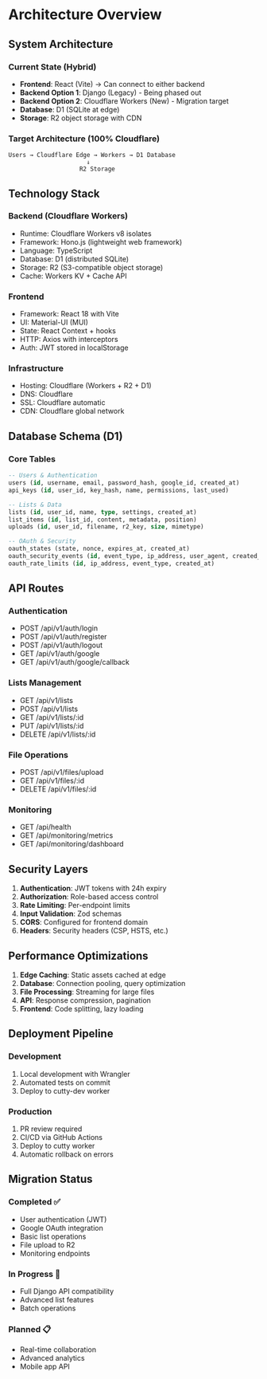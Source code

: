 # Architecture Overview

## System Architecture

### Current State (Hybrid)
- **Frontend**: React (Vite) → Can connect to either backend
- **Backend Option 1**: Django (Legacy) - Being phased out
- **Backend Option 2**: Cloudflare Workers (New) - Migration target
- **Database**: D1 (SQLite at edge)
- **Storage**: R2 object storage with CDN

### Target Architecture (100% Cloudflare)
```
Users → Cloudflare Edge → Workers → D1 Database
                      ↓
                    R2 Storage
```

## Technology Stack

### Backend (Cloudflare Workers)
- Runtime: Cloudflare Workers v8 isolates
- Framework: Hono.js (lightweight web framework)
- Language: TypeScript
- Database: D1 (distributed SQLite)
- Storage: R2 (S3-compatible object storage)
- Cache: Workers KV + Cache API

### Frontend
- Framework: React 18 with Vite
- UI: Material-UI (MUI)
- State: React Context + hooks
- HTTP: Axios with interceptors
- Auth: JWT stored in localStorage

### Infrastructure
- Hosting: Cloudflare (Workers + R2 + D1)
- DNS: Cloudflare
- SSL: Cloudflare automatic
- CDN: Cloudflare global network

## Database Schema (D1)

### Core Tables
```sql
-- Users & Authentication
users (id, username, email, password_hash, google_id, created_at)
api_keys (id, user_id, key_hash, name, permissions, last_used)

-- Lists & Data
lists (id, user_id, name, type, settings, created_at)
list_items (id, list_id, content, metadata, position)
uploads (id, user_id, filename, r2_key, size, mimetype)

-- OAuth & Security
oauth_states (state, nonce, expires_at, created_at)
oauth_security_events (id, event_type, ip_address, user_agent, created_at)
oauth_rate_limits (id, ip_address, event_type, created_at)
```

## API Routes

### Authentication
- POST /api/v1/auth/login
- POST /api/v1/auth/register
- POST /api/v1/auth/logout
- GET /api/v1/auth/google
- GET /api/v1/auth/google/callback

### Lists Management
- GET /api/v1/lists
- POST /api/v1/lists
- GET /api/v1/lists/:id
- PUT /api/v1/lists/:id
- DELETE /api/v1/lists/:id

### File Operations
- POST /api/v1/files/upload
- GET /api/v1/files/:id
- DELETE /api/v1/files/:id

### Monitoring
- GET /api/health
- GET /api/monitoring/metrics
- GET /api/monitoring/dashboard

## Security Layers

1. **Authentication**: JWT tokens with 24h expiry
2. **Authorization**: Role-based access control
3. **Rate Limiting**: Per-endpoint limits
4. **Input Validation**: Zod schemas
5. **CORS**: Configured for frontend domain
6. **Headers**: Security headers (CSP, HSTS, etc.)

## Performance Optimizations

1. **Edge Caching**: Static assets cached at edge
2. **Database**: Connection pooling, query optimization
3. **File Processing**: Streaming for large files
4. **API**: Response compression, pagination
5. **Frontend**: Code splitting, lazy loading

## Deployment Pipeline

### Development
1. Local development with Wrangler
2. Automated tests on commit
3. Deploy to cutty-dev worker

### Production
1. PR review required
2. CI/CD via GitHub Actions
3. Deploy to cutty worker
4. Automatic rollback on errors

## Migration Status

### Completed ✅
- User authentication (JWT)
- Google OAuth integration
- Basic list operations
- File upload to R2
- Monitoring endpoints

### In Progress 🚧
- Full Django API compatibility
- Advanced list features
- Batch operations

### Planned 📋
- Real-time collaboration
- Advanced analytics
- Mobile app API